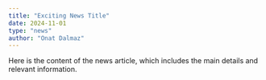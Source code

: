 ```yaml
---
title: "Exciting News Title"
date: 2024-11-01
type: "news"
author: "Onat Dalmaz"
---
```


Here is the content of the news article, which includes the main details and relevant information.
